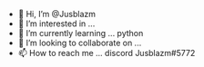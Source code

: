 - 👋 Hi, I’m @Jusblazm
- 👀 I’m interested in ...
- 🌱 I’m currently learning ... python
- 💞️ I’m looking to collaborate on ...
- 📫 How to reach me ... discord Jusblazm#5772

<!---
Jusblazm/Jusblazm is a ✨ special ✨ repository because its `README.md` (this file) appears on your GitHub profile.
You can click the Preview link to take a look at your changes.
--->
